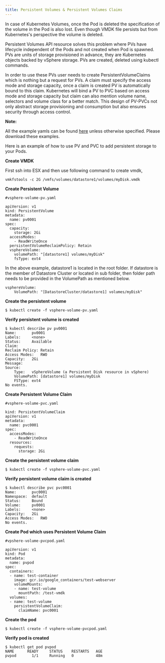 ```yaml
---
title: Persistent Volumes & Persistent Volumes Claims
---
```


In case of Kubernetes Volumes, once the Pod is deleted the specification of the volume in the Pod is also lost. Even though VMDK file persists but from Kubernetes's perspective the volume is deleted.
 
Persistent Volumes API resource solves this problem where PVs have lifecycle independent of the Pods and not created when Pod is spawned. PVs are units of storage provisioned in advance, they are Kubernetes objects backed by vSphere storage. PVs are created, deleted using kubectl commands.
 
In order to use these PVs user needs to create PersistentVolumeClaims which is nothing but a request for PVs. A claim must specify the access mode and storage capacity, once a claim is created PV is automatically bound to this claim. Kubernetes will bind a PV to PVC based on access mode and storage capacity but claim can also mention volume name, selectors and volume class for a better match.
This design of PV-PVCs not only abstract storage provisioning and consumption but also ensures security through access control.

**Note:**

All the example yamls can be found [here](https://github.com/Kubernetes/kubernetes/tree/master/examples/volumes/vsphere) unless otherwise specified. Please download these examples.

Here is an example of how to use PV and PVC to add persistent storage to your Pods.

**Create VMDK**

First ssh into ESX and then use following command to create vmdk,

```
vmkfstools -c 2G /vmfs/volumes/datastore1/volumes/myDisk.vmdk
```

**Create Persistent Volume**

```
#vsphere-volume-pv.yaml

apiVersion: v1
kind: PersistentVolume
metadata:
  name: pv0001
spec:
  capacity:
    storage: 2Gi
  accessModes:
    - ReadWriteOnce
  persistentVolumeReclaimPolicy: Retain
  vsphereVolume:
    volumePath: "[datastore1] volumes/myDisk"
    fsType: ext4
```

In the above example, datastore1 is located in the root folder. If datastore is the member of Datastore Cluster or located in sub folder, then folder path needs to be provided in the VolumePath as mentioned below.

```
vsphereVolume:
    VolumePath:	"[DatastoreCluster/datastore1] volumes/myDisk"
```


**Create the persistent volume**

```
$ kubectl create -f vsphere-volume-pv.yaml
```

**Verify persistent volume is created**

```
$ kubectl describe pv pv0001
Name:		pv0001
Labels:		<none>
Status:		Available
Claim:
Reclaim Policy:	Retain
Access Modes:	RWO
Capacity:	2Gi
Message:
Source:
    Type:	vSphereVolume (a Persistent Disk resource in vSphere)
    VolumePath:	[datastore1] volumes/myDisk
    FSType:	ext4
No events.
```

**Create Persistent Volume Claim**

```
#vsphere-volume-pvc.yaml

kind: PersistentVolumeClaim
apiVersion: v1
metadata:
  name: pvc0001
spec:
  accessModes:
    - ReadWriteOnce
  resources:
    requests:
      storage: 2Gi
```

**Create the persistent volume claim**

```
$ kubectl create -f vsphere-volume-pvc.yaml
```

**Verify persistent volume claim is created**

```
$ kubectl describe pvc pvc0001
Name:		pvc0001
Namespace:	default
Status:		Bound
Volume:		pv0001
Labels:		<none>
Capacity:	2Gi
Access Modes:	RWO
No events.
```

**Create Pod which uses Persistent Volume Claim**

```
#vpshere-volume-pvcpod.yaml

apiVersion: v1
kind: Pod
metadata:
  name: pvpod
spec:
  containers:
  - name: test-container
    image: gcr.io/google_containers/test-webserver
    volumeMounts:
    - name: test-volume
      mountPath: /test-vmdk
  volumes:
  - name: test-volume
    persistentVolumeClaim:
      claimName: pvc0001
```

**Create the pod**

```
$ kubectl create -f vsphere-volume-pvcpod.yaml
```

**Verify pod is created**

```
$ kubectl get pod pvpod
NAME      READY     STATUS    RESTARTS   AGE
pvpod       1/1     Running   0          48m
```
